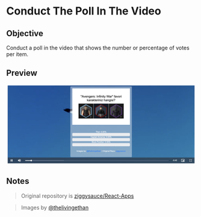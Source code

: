 # Conduct The Poll In The Video

## Objective

Conduct a poll in the video that shows the number or percentage of votes per item.

## Preview

![Preview](assets/preview.png)

## Notes

> Original repository is [ziggysauce/React-Apps](https://github.com/ziggysauce/React-Apps)

> Images by [@thelivingethan](https://www.instagram.com/thelivingethan/?hl=en)
